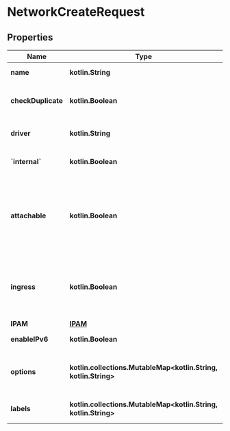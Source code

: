 
# NetworkCreateRequest

## Properties
| Name | Type | Description | Notes |
| ------------ | ------------- | ------------- | ------------- |
| **name** | **kotlin.String** | The network&#39;s name. |  |
| **checkDuplicate** | **kotlin.Boolean** | Deprecated: CheckDuplicate is now always enabled.  |  [optional] |
| **driver** | **kotlin.String** | Name of the network driver plugin to use. |  [optional] |
| **&#x60;internal&#x60;** | **kotlin.Boolean** | Restrict external access to the network. |  [optional] |
| **attachable** | **kotlin.Boolean** | Globally scoped network is manually attachable by regular containers from workers in swarm mode.  |  [optional] |
| **ingress** | **kotlin.Boolean** | Ingress network is the network which provides the routing-mesh in swarm mode.  |  [optional] |
| **IPAM** | [**IPAM**](IPAM.md) |  |  [optional] |
| **enableIPv6** | **kotlin.Boolean** | Enable IPv6 on the network. |  [optional] |
| **options** | **kotlin.collections.MutableMap&lt;kotlin.String, kotlin.String&gt;** | Network specific options to be used by the drivers. |  [optional] |
| **labels** | **kotlin.collections.MutableMap&lt;kotlin.String, kotlin.String&gt;** | User-defined key/value metadata. |  [optional] |



